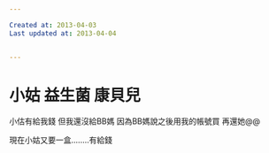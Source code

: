 ```yaml
---

Created at: 2013-04-03
Last updated at: 2013-04-04


---
```


# 小姑 益生菌 康貝兒


小估有給我錢 但我還沒給BB媽
因為BB媽說之後用我的帳號買 再還她@@

現在小姑又要一盒........有給錢

